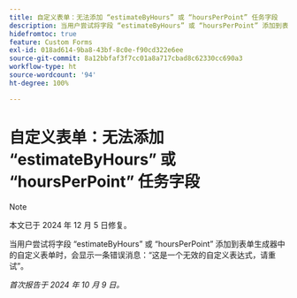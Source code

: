 ```yaml
---
title: 自定义表单：无法添加 “estimateByHours” 或 “hoursPerPoint” 任务字段
description: 当用户尝试将字段 “estimateByHours” 或 “hoursPerPoint” 添加到表单生成器中的自定义表单时，会显示一条错误消息：“这是一个无效的自定义表达式，请重试”。
hidefromtoc: true
feature: Custom Forms
exl-id: 018ad614-9ba8-43bf-8c0e-f90cd322e6ee
source-git-commit: 8a12bbfaf3f7cc01a8a717cbad8c62330cc690a3
workflow-type: ht
source-wordcount: '94'
ht-degree: 100%

---
```


# 自定义表单：无法添加 “estimateByHours” 或 “hoursPerPoint” 任务字段

>[!NOTE]
>
>本文已于 2024 年 12 月 5 日修复。

当用户尝试将字段 “estimateByHours” 或 “hoursPerPoint” 添加到表单生成器中的自定义表单时，会显示一条错误消息：“这是一个无效的自定义表达式，请重试”。

_首次报告于 2024 年 10 月 9 日。_
